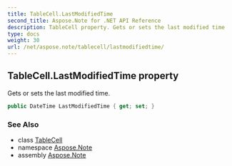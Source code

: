 ```yaml
---
title: TableCell.LastModifiedTime
second_title: Aspose.Note for .NET API Reference
description: TableCell property. Gets or sets the last modified time
type: docs
weight: 30
url: /net/aspose.note/tablecell/lastmodifiedtime/
---
```

## TableCell.LastModifiedTime property

Gets or sets the last modified time.

```csharp
public DateTime LastModifiedTime { get; set; }
```

### See Also

* class [TableCell](../)
* namespace [Aspose.Note](../../tablecell/)
* assembly [Aspose.Note](../../../)


